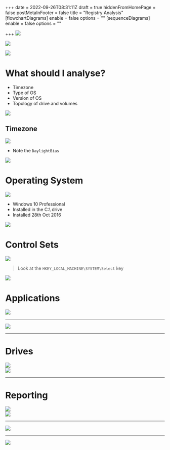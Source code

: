 +++
date = 2022-09-26T08:31:11Z
draft = true
hiddenFromHomePage = false
postMetaInFooter = false
title = "Registry Analysis"
[flowchartDiagrams]
enable = false
options = ""
[sequenceDiagrams]
enable = false
options = ""

+++
![](/uploads/snipaste_2022-10-10_20-19-27.jpg)

![](/uploads/snipaste_2022-10-10_20-21-19.jpg)

![](/uploads/snipaste_2022-10-10_20-26-29.jpg)

# What should I analyse?

* Timezone
* Type of OS
* Version of OS
* Topology of drive and volumes

![](/uploads/snipaste_2022-10-10_20-28-24.jpg)

## Timezone

![](/uploads/snipaste_2022-09-26_18-32-18.jpg)

* Note the `DaylightBias`

![](/uploads/snipaste_2022-10-10_20-36-21.jpg)

# Operating System

![](/uploads/snipaste_2022-09-26_18-35-13.jpg)

* Windows 10 Professional
* Installed in the C:\\ drive
* Installed 28th Oct 2016

![](/uploads/snipaste_2022-10-10_20-30-10.jpg)

# Control Sets

![](/uploads/snipaste_2022-10-10_20-32-59.jpg)

> Look at the `HKEY_LOCAL_MACHINE\SYSTEM\Select` key

![](/uploads/snipaste_2022-10-10_20-34-37.jpg)

# Applications

![](/uploads/snipaste_2022-09-26_18-41-27.jpg)

***

![](/uploads/snipaste_2022-09-26_18-45-50.jpg)

***

# Drives

![](/uploads/snipaste_2022-09-26_19-33-29.jpg)  
![](/uploads/snipaste_2022-09-26_19-34-18.jpg)

***

# Reporting

![](/uploads/snipaste_2022-09-26_18-49-02.jpg)  
![](/uploads/snipaste_2022-09-26_18-51-51.jpg)

***

![](/uploads/snipaste_2022-09-26_18-58-54.jpg)

***

![](/uploads/snipaste_2022-09-26_19-05-29.jpg)